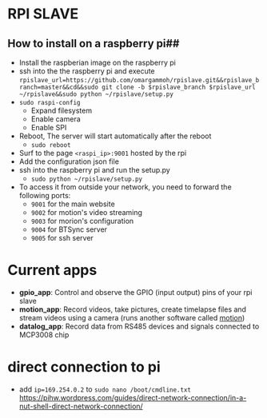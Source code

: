 # RPI SLAVE

## How to install on a raspberry pi##
* Install the raspberian image on the raspberry pi
* ssh into the the raspberry pi and execute `rpislave_url=https://github.com/omargammoh/rpislave.git&&rpislave_branch=master&&cd&&sudo git clone -b $rpislave_branch $rpislave_url ~/rpislave&&sudo python ~/rpislave/setup.py`
* `sudo raspi-config`
  * Expand filesystem
  * Enable camera
  * Enable SPI
* Reboot, The server will start automatically after the reboot
  * `sudo reboot`
* Surf to the page `<raspi_ip>:9001` hosted by the rpi
* Add the configuration json file
* ssh into the raspberry pi and run the setup.py
  * `sudo python ~/rpislave/setup.py` 
* To access it from outside your network, you need to forward the following ports:
  * `9001` for the main website
  * `9002` for motion's video streaming
  * `9003` for morion's configuration
  * `9004` for BTSync server
  * `9005` for ssh server

# Current apps #
  * <b>gpio_app</b>: Control and observe the GPIO (input output) pins of your rpi slave
  * <b>motion_app</b>: Record videos, take pictures, create timelapse files and stream videos using a camera (runs another software called [motion](http://www.lavrsen.dk/foswiki/bin/view/Motion/WebHome))
  * <b>datalog_app</b>: Record data from RS485 devices and signals connected to MCP3008 chip 

# direct connection to pi #
  * add `ip=169.254.0.2` to `sudo nano /boot/cmdline.txt` https://pihw.wordpress.com/guides/direct-network-connection/in-a-nut-shell-direct-network-connection/
